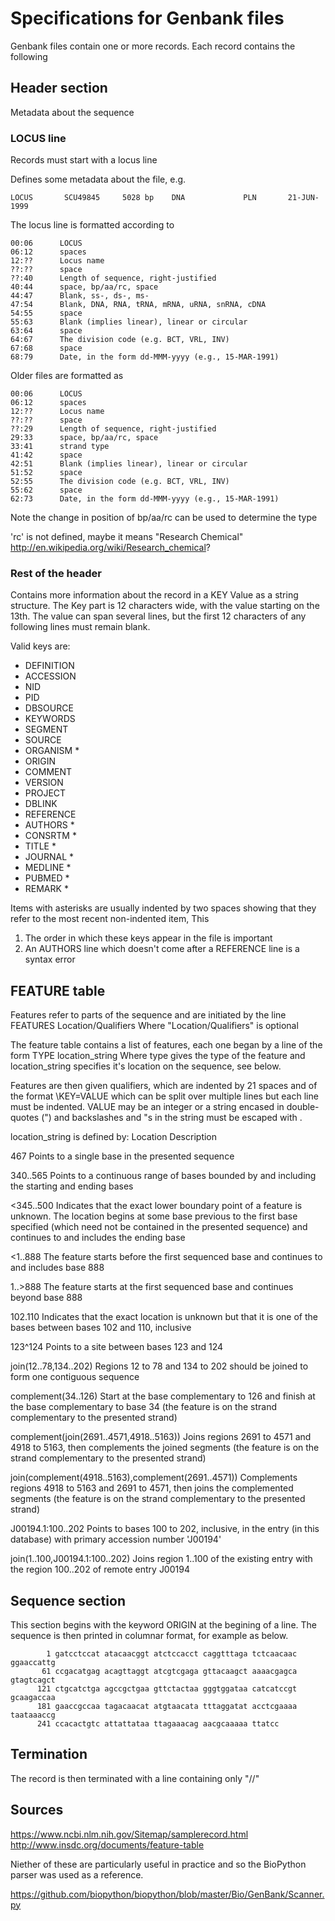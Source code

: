 # Specifications for Genbank files

Genbank files contain one or more records. Each record contains the following

## Header section

Metadata about the sequence

### LOCUS line

Records must start with a locus line

Defines some metadata about the file, e.g.

    LOCUS       SCU49845     5028 bp    DNA             PLN       21-JUN-1999

The locus line is formatted according to

```
00:06      LOCUS
06:12      spaces
12:??      Locus name
??:??      space
??:40      Length of sequence, right-justified
40:44      space, bp/aa/rc, space
44:47      Blank, ss-, ds-, ms-
47:54      Blank, DNA, RNA, tRNA, mRNA, uRNA, snRNA, cDNA
54:55      space
55:63      Blank (implies linear), linear or circular
63:64      space
64:67      The division code (e.g. BCT, VRL, INV)
67:68      space
68:79      Date, in the form dd-MMM-yyyy (e.g., 15-MAR-1991)
```

Older files are formatted as

```
00:06      LOCUS
06:12      spaces
12:??      Locus name
??:??      space
??:29      Length of sequence, right-justified
29:33      space, bp/aa/rc, space
33:41      strand type
41:42      space
42:51      Blank (implies linear), linear or circular
51:52      space
52:55      The division code (e.g. BCT, VRL, INV)
55:62      space
62:73      Date, in the form dd-MMM-yyyy (e.g., 15-MAR-1991)
```

Note the change in position of bp/aa/rc can be used to determine the type

'rc' is not defined, maybe it means "Research Chemical" http://en.wikipedia.org/wiki/Research_chemical?

### Rest of the header

Contains more information about the record in a 
    KEY        Value as a string
structure. 
The Key part is 12 characters wide, with the value starting on the 13th.
The value can span several lines, but the first 12 characters of any following 
lines must remain blank.

Valid keys are:
- DEFINITION
- ACCESSION
- NID
- PID
- DBSOURCE
- KEYWORDS
- SEGMENT
- SOURCE
- ORGANISM *
- ORIGIN
- COMMENT
- VERSION
- PROJECT
- DBLINK
- REFERENCE
- AUTHORS *
- CONSRTM *
- TITLE *
- JOURNAL *
- MEDLINE *
- PUBMED *
- REMARK *

Items with asterisks are usually indented by two spaces showing that they refer 
to the most recent non-indented item,
This 
1) The order in which these keys appear in the file is important
2) An AUTHORS line which doesn't come after a REFERENCE line is a syntax error

## FEATURE table

Features refer to parts of the sequence and are initiated by the line
    FEATURES            Location/Qualifiers
Where "Location/Qualifiers" is optional

The feature table contains a list of features, each one began by a line of the form
         TYPE           location_string
Where type gives the type of the feature and location_string specifies it's 
location on the sequence, see below.

Features are then given qualifiers, which are indented by 21 spaces and of the format
    \KEY=VALUE
which can be split over multiple lines but each line must be indented.
VALUE may be an integer or a string encased in double-quotes (") and 
backslashes and "s in the string must be escaped with \.

location_string is defined by:
Location                  Description   

467                       Points to a single base in the presented sequence 

340..565                  Points to a continuous range of bases bounded by and
                          including the starting and ending bases

<345..500                 Indicates that the exact lower boundary point of a feature
                          is unknown.  The location begins at some  base previous to
                          the first base specified (which need not be contained in 
                          the presented sequence) and continues to and includes the 
                          ending base 

<1..888                   The feature starts before the first sequenced base and 
                          continues to and includes base 888

1..>888                   The feature starts at the first sequenced base and 
                          continues beyond base 888

102.110                   Indicates that the exact location is unknown but that it is 
                          one of the bases between bases 102 and 110, inclusive

123^124                   Points to a site between bases 123 and 124

join(12..78,134..202)     Regions 12 to 78 and 134 to 202 should be joined to form 
                          one contiguous sequence


complement(34..126)       Start at the base complementary to 126 and finish at the 
                          base complementary to base 34 (the feature is on the strand 
                          complementary to the presented strand)


complement(join(2691..4571,4918..5163))
                          Joins regions 2691 to 4571 and 4918 to 5163, then 
                          complements the joined segments (the feature is on the 
                          strand complementary to the presented strand) 

join(complement(4918..5163),complement(2691..4571))
                          Complements regions 4918 to 5163 and 2691 to 4571, then 
                          joins the complemented segments (the feature is on the 
                          strand complementary to the presented strand)
  
J00194.1:100..202         Points to bases 100 to 202, inclusive, in the entry (in 
                          this database) with primary accession number 'J00194'
 
join(1..100,J00194.1:100..202)
                          Joins region 1..100 of the existing entry with the region
                          100..202 of remote entry J00194

## Sequence section

This section begins with the keyword ORIGIN at the begining of a line.
The sequence is then printed in columnar format, for example as below.

```
        1 gatcctccat atacaacggt atctccacct caggtttaga tctcaacaac ggaaccattg
       61 ccgacatgag acagttaggt atcgtcgaga gttacaagct aaaacgagca gtagtcagct
      121 ctgcatctga agccgctgaa gttctactaa gggtggataa catcatccgt gcaagaccaa
      181 gaaccgccaa tagacaacat atgtaacata tttaggatat acctcgaaaa taataaaccg
      241 ccacactgtc attattataa ttagaaacag aacgcaaaaa ttatcc
```

## Termination

The record is then terminated with a line containing only "//"


## Sources

https://www.ncbi.nlm.nih.gov/Sitemap/samplerecord.html
http://www.insdc.org/documents/feature-table

Niether of these are particularly useful in practice and so the BioPython
parser was used as a reference.

https://github.com/biopython/biopython/blob/master/Bio/GenBank/Scanner.py
